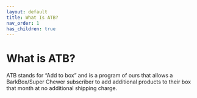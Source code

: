 ```yaml
---
layout: default
title: What Is ATB?
nav_order: 1
has_children: true
---
```

# What is ATB?

ATB stands for “Add to box” and is a program of ours that allows a BarkBox/Super Chewer subscriber to add additional products to their box that month at no additional shipping charge.